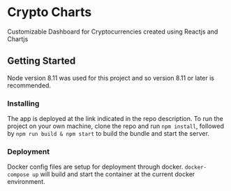 # Crypto Charts
Customizable Dashboard for Cryptocurrencies created using Reactjs and Chartjs

## Getting Started
Node version 8.11 was used for this project and so version 8.11 or later is recommended.

### Installing
The app is deployed at the link indicated in the repo description. To run the project on your own machine, clone the repo and run `npm install`, followed by `npm run build & npm start` to build the bundle and start the server.

### Deployment
Docker config files are setup for deployment through docker. `docker-compose up` will build and start the container at the current docker environment. 

